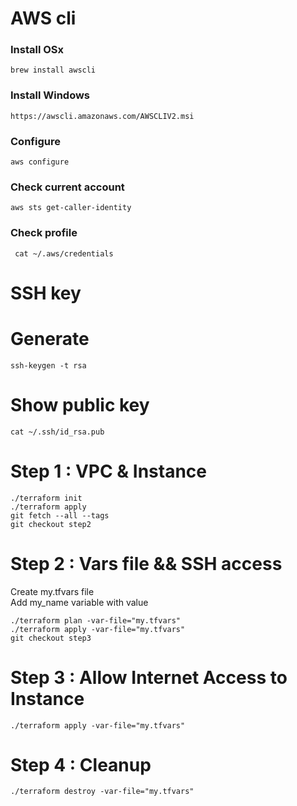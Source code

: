 # AWS cli
### Install OSx
```
brew install awscli
```
### Install Windows
```
https://awscli.amazonaws.com/AWSCLIV2.msi
```
### Configure
```
aws configure
```
### Check current account
```
aws sts get-caller-identity
```
### Check profile
```
 cat ~/.aws/credentials
```
# SSH key
# Generate
```
ssh-keygen -t rsa
```
# Show public key
```
cat ~/.ssh/id_rsa.pub
```
# Step 1 : VPC & Instance
```
./terraform init
./terraform apply
git fetch --all --tags
git checkout step2
```
# Step 2 : Vars file && SSH access
Create my.tfvars file  
Add my_name variable with value
```
./terraform plan -var-file="my.tfvars"
./terraform apply -var-file="my.tfvars"
git checkout step3
```
# Step 3 : Allow Internet Access to Instance
```
./terraform apply -var-file="my.tfvars"
```
# Step 4 : Cleanup
```
./terraform destroy -var-file="my.tfvars"
```

